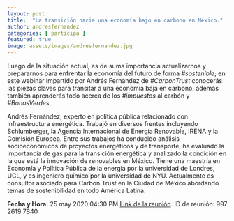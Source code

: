 ```yaml
---
layout: post
title:  "La transición hacia una economía bajo en carbono en México."
author: andresfernandez
categories: [ participa ]
featured: true
image: assets/images/andresfernandez.jpg
---
```


Luego de la situación actual, es de suma importancia actualizarnos y prepararnos para enfrentar la economía del futuro de forma *#sostenible*; en este webinar impartido por Andrés Fernández de *#CarbonTrust* conocerás las piezas claves para transitar a una economía baja en carbono, además también aprenderás todo acerca de los *#impuestos* al carbón y *#BonosVerdes*.

Andrés Fernández, experto en política pública relacionado con infraestructura energética. Trabajó en diversos frentes incluyendo Schlumberger, la Agencia Internacional de Energía Renovable, IRENA y la Comisión Europea. Entre sus trabajos ha conducido análisis socioeconómicos de proyectos energéticos y de transporte, ha evaluado la importancia de gas para la transición energética y analizado la condición en la que está la innovación de renovables en México. Tiene una maestría en Economía y Política Pública de la energía por la universidad de Londres, UCL, y es ingeniero químico por la universidad de NYU. Actualmente es consultor asociado para Carbon Trust en la Ciudad de México abordando temas de sostenibilidad en todo América Latina.


**Fecha y Hora:** 25 may 2020 04:30 PM
[Link de la reunión][jekyll-docs].
ID de reunión: 997 2619 7840


[jekyll-docs]: https://zoom.us/j/99726197840